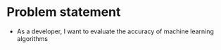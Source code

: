 # Problem statement
 - As a developer, I want to evaluate the accuracy of machine learning algorithms
